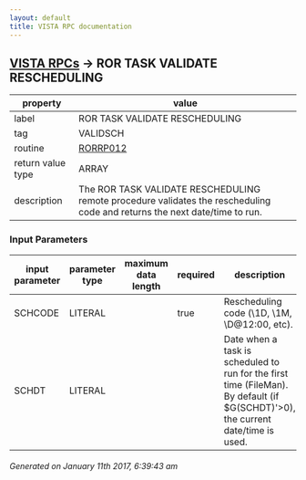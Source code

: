 ```yaml
---
layout: default
title: VISTA RPC documentation
---
```




## [VISTA RPCs](TableOfContent.md) &#8594; ROR TASK VALIDATE RESCHEDULING 

 property | value 
--- | --- 
 label | ROR TASK VALIDATE RESCHEDULING
 tag | VALIDSCH
 routine | [RORRP012](http://code.osehra.org/dox/Routine_RORRP012_source.html)
 return value type | ARRAY
 description | The ROR TASK VALIDATE RESCHEDULING remote procedure validates the rescheduling code and returns the next date/time to run.

### Input Parameters

| input parameter | parameter type | maximum data length | required | description | 
| --- | --- | --- | --- | --- | 
| SCHCODE | LITERAL |  | true | Rescheduling code (\1D\, \1M\, \D@12:00\, etc). | 
| SCHDT | LITERAL |  |  | Date when a task is scheduled to run for the first time (FileMan). By default (if $G(SCHDT)'>0), the current date/time is used. | 




 ###### Generated on January 11th 2017, 6:39:43 am